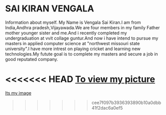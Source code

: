 # SAI KIRAN VENGALA
Information about myself.
My Name is Vengala Sai Kiran.I am from India,Andhra pradesh,Vijayawada.We are four members in my family Father mother younger sister and me.And i recently completed my undergraduation at vvit collage guntur.And now i have intend to pursue my masters in applied computer science at "northwest missouri state university".I have more intrest on playing cricket and learning new technologies.My futute goal is to complete my masters and secure a job in good reputated company.

<<<<<<< HEAD
[To view my picture](https://github.com/Saikiran174/assignment2-Vengala/blob/main/Image%20of%20mine.jpeg)
=======
[Its my image](https://github.com/Saikiran174/assignment2-Vengala/blob/main/Image%20of%20mine.jpeg)
>>>>>>> cee7f097b3936393890b10a0dbb41f2dac6a0ef5
